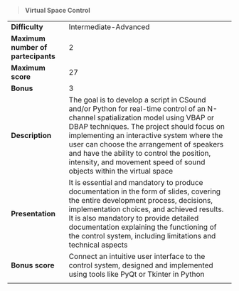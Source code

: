 > **Virtual Space Control**  

|||
| :--------- | :--------- |
| **Difficulty** | Intermediate-Advanced |
| **Maximum number of partecipants**| 2 |
| **Maximum score**| 27 |
| **Bonus** | 3 |
| **Description** | The goal is to develop a script in CSound and/or Python for real-time control of an N-channel spatialization model using VBAP or DBAP techniques. The project should focus on implementing an interactive system where the user can choose the arrangement of speakers and have the ability to control the position, intensity, and movement speed of sound objects within the virtual space |
| **Presentation** | It is essential and mandatory to produce documentation in the form of slides, covering the entire development process, decisions, implementation choices, and achieved results. It is also mandatory to provide detailed documentation explaining the functioning of the control system, including limitations and technical aspects |
| **Bonus score** | Connect an intuitive user interface to the control system, designed and implemented using tools like PyQt or Tkinter in Python |
|||

